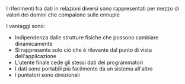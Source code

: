 I riferimenti fra dati in relazioni diversi sono rappresentati per mezzo di valori dei domini che compaiono sulle ennuple

I vantaggi sono:
- Indipendenza dalle strutture fisiche che possono cambiare dinamicamente
- Si rappresenta solo ciò che è rilevante dal punto di vista dell'applicazione
- L'utente finale cede gli stessi dati dei programmatori
- I dati sono portabili più facilmente da un sistema all'altro
- I puntatori sono direzionali


